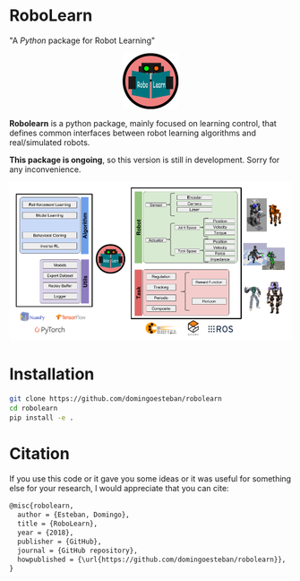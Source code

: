 # RoboLearn
"A *Python* package for Robot Learning"

<p align="center">
<img src="robolearn_logo2.png" alt="robolearn_logo" width="100" height="100" class="center" />
</p>

**Robolearn** is a python package, mainly focused on learning control, that defines common interfaces
between robot learning algorithms and real/simulated robots.

**This package is ongoing**, so this version is still in development. Sorry for any inconvenience.

![robolearn diagram](robolearn_diagram.png)


# Installation

```bash
git clone https://github.com/domingoesteban/robolearn
cd robolearn
pip install -e .
```

# Citation
If you use this code or it gave you some ideas or it was useful for something else for your research,
I would appreciate that you can cite:

    @misc{robolearn,
      author = {Esteban, Domingo},
      title = {RoboLearn},
      year = {2018},
      publisher = {GitHub},
      journal = {GitHub repository},
      howpublished = {\url{https://github.com/domingoesteban/robolearn}},
    }

<!--
# Acknowledgements
- Vitchyr Pong for rlkit repository ([rlkit repository](https://github.com/vitchyr/rlkit)). Some algorithms are based (or almost the same) the ones in rlkit. Many functionalities of robolearn use code from rlkit.
- Tuomas Haarnoja for softqlearning repository ([softqlearning repository](https://github.com/haarnoja/softqlearning)). SoftQLearning is based in this TensorFlow implementation.
-->
